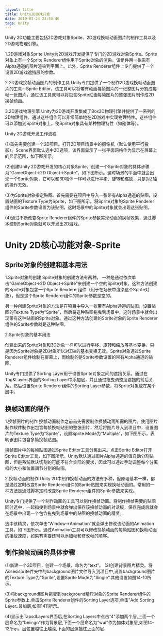 ```yaml
---
layout: title
title: Unity2D游戏开发
date: 2019-03-24 23:50:40
tags: Unity
---
```

Unity 2D功能主要包括2D游戏对象Sprite、2D游戏换帧动画图片的制作工具以及2D游戏物理引擎。

<!--more-->

1.2D游戏对象Sprite
Unity为2D游戏开发提供了专门的2D游戏对象Sprite。Sprite对象上有一个Sprite Renderer组件用于Sprite对象的渲染，该组件用一张需有Alpha通道的图片渲染到平面上。此外，Sprite Renderer组件上专门提供了一个设置2D游戏遮挡层的参数。

2.2D游戏换帧动画图片的制作工具
Unity专门提供了一个制作2D游戏换帧动画图片的工具--Sprite Editor，该工具可以将带有动画每帧图片的一张整图片分割成每帧一张图片，通过该工具就可以将包含Sprite动画每帧图片的整张图片制作成2D换帧动画。

3.2D游戏物理引擎
Unity为2D游戏开发集成了Box2D物理引擎并提供了一系列的2D物理组件，通过这些组作可以非常简单地在2D游戏中实现物理特性。这些组件可以添加到Sprite对象上，使Sprite对象具有某种物理特性（如刚体等）。

Unity 2D游戏开发工作流程

(1)首先需要创建一个2D项目。打开2D项目场景中的摄像机（默认使用平行投影）。Scene界面默认选中2D选项，该界面显示了一张平面网格作为显示在屏幕上的显示范围，如下图所示。

(2)创建Unity 2D游戏开发的核心对象Sprite。创建一个Sprite对象的具体步骤为“GameObject->2D Object->Sprite”，如下图所示。这时场景的平面中就会出现一个Sprite对象，它可以和3D物体一样可以进行平移、旋转和缩放，只是对Z轴的操作无效。

(3)为Sprite对象指定贴图。首先需要在项目中导入一张带有Alpha通道的贴图，设置贴图的Texture Type为Sprite，如下图所示。将Sprite对象的Sprite Renderer组件的Sprite参数设置为该贴图，这时场景中的Sprite对象就会出现这张贴图。

(4)通过不断改变Sprite Renderer组件的Sprite参数实现动画的换帧效果，通过脚本控制Sprite对象就可以开发出2D游戏。

# Unity 2D核心功能对象-Sprite

## Sprite对象的创建和基本用法

1.Sprite对象的创建
Sprite对象的创建方法有两种。
一种是通过依次单击“GameObject->2D Object->Sprite”来创建一个空的Sprite对象，这种方法创建的Sprite对象包含一个Sprite Renderer组件（用于在场景中渲染这个Sprite对象），但是这个Sprite Renderer组件的Sprite参数是空的。


另一种创建Sprite对象的方法是在项目中导入一张带有Alpha通道的贴图，设置贴图的Texture Type为“Sprite”，然后将这种贴图拖曳到场景中，这时场景中就会出现带有这种贴图的Sprite对象。通过这种方法创建的Sprite对象的Sprite Renderer组件的Sprite参数就是这种贴图。

2.Sprite对象的基本用法

创建出来的Sprite对象和3D对象一样可以进行平移、旋转和缩放等基本变换，只是因为Sprite对象是2D对象所以对Z轴的基本变换无效。Sprite对象通过Sprite Renderer组件绘制在屏幕上，而绘制的是Sprite参数设置的带有Alpha通道的贴图。

Unity专门提供了Sorting Layer用于设置Sprite对象之间的遮挡关系。通过在Tag&Layers界面的Sorting Layer中添加层，并且通过拖曳调整层遮挡的前后关系，然后设置Sprite Renderer组件的Sorting Layer参数，将Sprite对象放在某个层中。

## 换帧动画的制作

1.换帧图片的制作
换帧动画制作之前首先需要制作换帧动面所需的图片。使用图片制作软件制作出包含每帧换帧贴图的整张图片，然后将图片导入到项目中，设置图片的Texture Type为“Sprite”，设置Sprite Mode为“Multiple”，如下图所示，表明该图片包含多帧换帧贴图。

换帧图片中的每帧贴图通过Sprite Editor工具分离出来。点击Sprite Editor打开Sprite Editor工具，如下图所示，Unity默认通过图片Alpha通道的值自动分割贴图，但是系统默认切割的可能不符合实际的要求，因此可以通过手动调整每个分离框的大小和位置调节分割的贴图。

2.换帧动画的制作
Unity 2D中制作换帧动画的方法有多种，但原理基本一样，都是通过定时改变Sprite Renderer组件的Sprite贴图来实现换帧动画的。常用的一种方法是通过脚本定时改变Sprite Renderer组件的Sprile参数来实现。

Unity专门提供了一个制作动画的工具可以制作换帧动画。将制作换帧需要的贴图同时选中，一起指曳到场景中就会弹出保存该换帧动画的对话板，保存完成后就会在场景中出现一个包含拖曳到场景中的贴图的换帧动画的精灵。

选中该精灵，依次单击“Window->Animation”就会弹出修改该动画的Animation工具，如下图所示。通过Animation工具可以修改换帧动画的每帧贴图和换帧动画的播放速度，如果有需要还可以添加帧和修改帧的顺序。

## 制作换帧动画的具体步骤
(1)新建一个2D项目，创建一个场景，命名为“text”。
(2)创建背景图片精灵。将Assesisprite件夹中的background图片文件导入到项目中,设置background图片的Texture Type为"Sprite",设置Sprite Mode为"Single".其他设置如图14-10所示。


(3)将backgroundI图片拖变到background精尺对象的Sprite Renderer组件的Sprite参数上.单击Sprite Renderer姐件的Sorting Layer选项,单击"Add Sorting Layer..最加层,如图1411所示。

(4)显示出TapsdLayers界面后,在Sorting Layers中点击“4"添加两个层,上面一个层命名为"beiingn"作为背景层,下面一个层命名为"wui"作为物体对象层,如图14-12所示。层位置越往上越深,下面的层遠挡住上面的层.